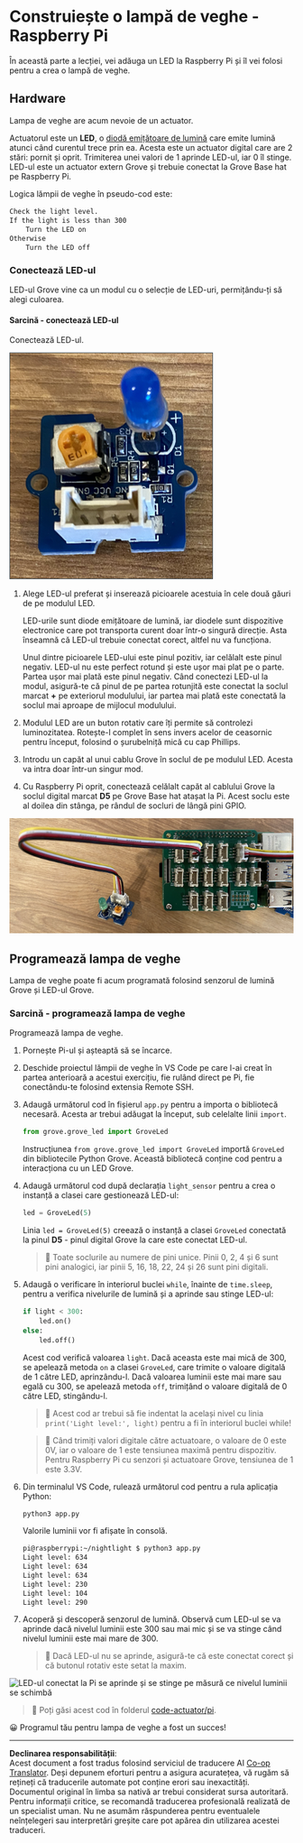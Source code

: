 <!--
CO_OP_TRANSLATOR_METADATA:
{
  "original_hash": "4db8a3879a53490513571df2f6cf7641",
  "translation_date": "2025-08-28T10:34:13+00:00",
  "source_file": "1-getting-started/lessons/3-sensors-and-actuators/pi-actuator.md",
  "language_code": "ro"
}
-->
# Construiește o lampă de veghe - Raspberry Pi

În această parte a lecției, vei adăuga un LED la Raspberry Pi și îl vei folosi pentru a crea o lampă de veghe.

## Hardware

Lampa de veghe are acum nevoie de un actuator.

Actuatorul este un **LED**, o [diodă emițătoare de lumină](https://wikipedia.org/wiki/Light-emitting_diode) care emite lumină atunci când curentul trece prin ea. Acesta este un actuator digital care are 2 stări: pornit și oprit. Trimiterea unei valori de 1 aprinde LED-ul, iar 0 îl stinge. LED-ul este un actuator extern Grove și trebuie conectat la Grove Base hat pe Raspberry Pi.

Logica lămpii de veghe în pseudo-cod este:

```output
Check the light level.
If the light is less than 300
    Turn the LED on
Otherwise
    Turn the LED off
```

### Conectează LED-ul

LED-ul Grove vine ca un modul cu o selecție de LED-uri, permițându-ți să alegi culoarea.

#### Sarcină - conectează LED-ul

Conectează LED-ul.

![Un LED Grove](../../../../../translated_images/grove-led.6c853be93f473cf2c439cfc74bb1064732b22251a83cedf66e62f783f9cc1a79.ro.png)

1. Alege LED-ul preferat și inserează picioarele acestuia în cele două găuri de pe modulul LED.

    LED-urile sunt diode emițătoare de lumină, iar diodele sunt dispozitive electronice care pot transporta curent doar într-o singură direcție. Asta înseamnă că LED-ul trebuie conectat corect, altfel nu va funcționa.

    Unul dintre picioarele LED-ului este pinul pozitiv, iar celălalt este pinul negativ. LED-ul nu este perfect rotund și este ușor mai plat pe o parte. Partea ușor mai plată este pinul negativ. Când conectezi LED-ul la modul, asigură-te că pinul de pe partea rotunjită este conectat la soclul marcat **+** pe exteriorul modulului, iar partea mai plată este conectată la soclul mai aproape de mijlocul modulului.

1. Modulul LED are un buton rotativ care îți permite să controlezi luminozitatea. Rotește-l complet în sens invers acelor de ceasornic pentru început, folosind o șurubelniță mică cu cap Phillips.

1. Introdu un capăt al unui cablu Grove în soclul de pe modulul LED. Acesta va intra doar într-un singur mod.

1. Cu Raspberry Pi oprit, conectează celălalt capăt al cablului Grove la soclul digital marcat **D5** pe Grove Base hat atașat la Pi. Acest soclu este al doilea din stânga, pe rândul de socluri de lângă pini GPIO.

![LED-ul Grove conectat la soclul D5](../../../../../translated_images/pi-led.97f1d474981dc35d1c7996c7b17de355d3d0a6bc9606d79fa5f89df933415122.ro.png)

## Programează lampa de veghe

Lampa de veghe poate fi acum programată folosind senzorul de lumină Grove și LED-ul Grove.

### Sarcină - programează lampa de veghe

Programează lampa de veghe.

1. Pornește Pi-ul și așteaptă să se încarce.

1. Deschide proiectul lămpii de veghe în VS Code pe care l-ai creat în partea anterioară a acestui exercițiu, fie rulând direct pe Pi, fie conectându-te folosind extensia Remote SSH.

1. Adaugă următorul cod în fișierul `app.py` pentru a importa o bibliotecă necesară. Acesta ar trebui adăugat la început, sub celelalte linii `import`.

    ```python
    from grove.grove_led import GroveLed
    ```

    Instrucțiunea `from grove.grove_led import GroveLed` importă `GroveLed` din bibliotecile Python Grove. Această bibliotecă conține cod pentru a interacționa cu un LED Grove.

1. Adaugă următorul cod după declarația `light_sensor` pentru a crea o instanță a clasei care gestionează LED-ul:

    ```python
    led = GroveLed(5)
    ```

    Linia `led = GroveLed(5)` creează o instanță a clasei `GroveLed` conectată la pinul **D5** - pinul digital Grove la care este conectat LED-ul.

    > 💁 Toate soclurile au numere de pini unice. Pinii 0, 2, 4 și 6 sunt pini analogici, iar pinii 5, 16, 18, 22, 24 și 26 sunt pini digitali.

1. Adaugă o verificare în interiorul buclei `while`, înainte de `time.sleep`, pentru a verifica nivelurile de lumină și a aprinde sau stinge LED-ul:

    ```python
    if light < 300:
        led.on()
    else:
        led.off()
    ```

    Acest cod verifică valoarea `light`. Dacă aceasta este mai mică de 300, se apelează metoda `on` a clasei `GroveLed`, care trimite o valoare digitală de 1 către LED, aprinzându-l. Dacă valoarea luminii este mai mare sau egală cu 300, se apelează metoda `off`, trimițând o valoare digitală de 0 către LED, stingându-l.

    > 💁 Acest cod ar trebui să fie indentat la același nivel cu linia `print('Light level:', light)` pentru a fi în interiorul buclei while!

    > 💁 Când trimiți valori digitale către actuatoare, o valoare de 0 este 0V, iar o valoare de 1 este tensiunea maximă pentru dispozitiv. Pentru Raspberry Pi cu senzori și actuatoare Grove, tensiunea de 1 este 3.3V.

1. Din terminalul VS Code, rulează următorul cod pentru a rula aplicația Python:

    ```sh
    python3 app.py
    ```

    Valorile luminii vor fi afișate în consolă.

    ```output
    pi@raspberrypi:~/nightlight $ python3 app.py 
    Light level: 634
    Light level: 634
    Light level: 634
    Light level: 230
    Light level: 104
    Light level: 290
    ```

1. Acoperă și descoperă senzorul de lumină. Observă cum LED-ul se va aprinde dacă nivelul luminii este 300 sau mai mic și se va stinge când nivelul luminii este mai mare de 300.

    > 💁 Dacă LED-ul nu se aprinde, asigură-te că este conectat corect și că butonul rotativ este setat la maxim.

![LED-ul conectat la Pi se aprinde și se stinge pe măsură ce nivelul luminii se schimbă](../../../../../images/pi-running-assignment-1-1.gif)

> 💁 Poți găsi acest cod în folderul [code-actuator/pi](../../../../../1-getting-started/lessons/3-sensors-and-actuators/code-actuator/pi).

😀 Programul tău pentru lampa de veghe a fost un succes!

---

**Declinarea responsabilității**:  
Acest document a fost tradus folosind serviciul de traducere AI [Co-op Translator](https://github.com/Azure/co-op-translator). Deși depunem eforturi pentru a asigura acuratețea, vă rugăm să rețineți că traducerile automate pot conține erori sau inexactități. Documentul original în limba sa nativă ar trebui considerat sursa autoritară. Pentru informații critice, se recomandă traducerea profesională realizată de un specialist uman. Nu ne asumăm răspunderea pentru eventualele neînțelegeri sau interpretări greșite care pot apărea din utilizarea acestei traduceri.